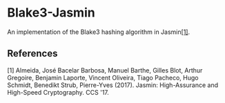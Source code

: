 # Blake3-Jasmin

An implementation of the Blake3 hashing algorithm in Jasmin[[1]](#1).

## References
<a id="1">[1]</a> 
Almeida, José Bacelar Barbosa, Manuel Barthe, Gilles Blot, Arthur Gregoire, Benjamin Laporte, Vincent Oliveira, Tiago Pacheco, Hugo Schmidt, Benedikt Strub, Pierre-Yves (2017). 
Jasmin: High-Assurance and High-Speed Cryptography. 
CCS '17.

